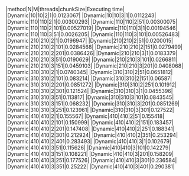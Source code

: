 |method|N|M|threads|chunkSize|Executing time|
|Dynamic|10|10|2|1|0.0123067|
|Dynamic|10|10|3|1|0.0112243|
|Dynamic|110|110|2|1|0.00300293|
|Dynamic|110|110|2|51|0.00300075|
|Dynamic|110|110|2|101|0.00527019|
|Dynamic|110|110|3|1|0.00194546|
|Dynamic|110|110|3|51|0.0026205|
|Dynamic|110|110|3|101|0.00526483|
|Dynamic|210|210|2|1|0.0196947|
|Dynamic|210|210|2|51|0.0200015|
|Dynamic|210|210|2|101|0.0284568|
|Dynamic|210|210|2|151|0.0279499|
|Dynamic|210|210|2|201|0.0386426|
|Dynamic|210|210|3|1|0.0183379|
|Dynamic|210|210|3|51|0.0190629|
|Dynamic|210|210|3|101|0.0266811|
|Dynamic|210|210|3|151|0.0459103|
|Dynamic|210|210|3|201|0.0408068|
|Dynamic|310|310|2|1|0.0740345|
|Dynamic|310|310|2|51|0.0651812|
|Dynamic|310|310|2|101|0.083214|
|Dynamic|310|310|2|151|0.06587|
|Dynamic|310|310|2|201|0.0851272|
|Dynamic|310|310|2|251|0.101912|
|Dynamic|310|310|2|301|0.121524|
|Dynamic|310|310|3|1|0.0455396|
|Dynamic|310|310|3|51|0.113817|
|Dynamic|310|310|3|101|0.0843545|
|Dynamic|310|310|3|151|0.068232|
|Dynamic|310|310|3|201|0.0851269|
|Dynamic|310|310|3|251|0.123961|
|Dynamic|310|310|3|301|0.127522|
|Dynamic|410|410|2|1|0.155567|
|Dynamic|410|410|2|51|0.155418|
|Dynamic|410|410|2|101|0.150999|
|Dynamic|410|410|2|151|0.183457|
|Dynamic|410|410|2|201|0.147408|
|Dynamic|410|410|2|251|0.188341|
|Dynamic|410|410|2|301|0.212924|
|Dynamic|410|410|2|351|0.253294|
|Dynamic|410|410|2|401|0.283493|
|Dynamic|410|410|3|1|0.102679|
|Dynamic|410|410|3|51|0.115626|
|Dynamic|410|410|3|101|0.142279|
|Dynamic|410|410|3|151|0.108221|
|Dynamic|410|410|3|201|0.158209|
|Dynamic|410|410|3|251|0.177526|
|Dynamic|410|410|3|301|0.236584|
|Dynamic|410|410|3|351|0.25222|
|Dynamic|410|410|3|401|0.290381|
